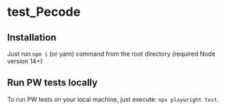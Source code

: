 # test_Pecode

## Installation

Just run `npm i` (or yarn) command from the root directory (required Node version 14+)

## Run PW tests locally

To run PW tests on your local machine, just execute: ```npx playwright test```.

